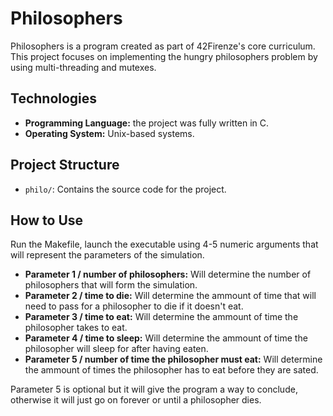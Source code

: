 # Philosophers

Philosophers is a program created as part of 42Firenze's core curriculum. This project focuses on implementing the hungry philosophers problem by using multi-threading and mutexes.

## Technologies

- **Programming Language:** the project was fully written in C.
- **Operating System:** Unix-based systems.

## Project Structure

- `philo/`: Contains the source code for the project.

## How to Use

Run the Makefile, launch the executable using 4-5 numeric arguments that will represent the parameters of the simulation.

- **Parameter 1 / number of philosophers:** Will determine the number of philosophers that will form the simulation.
- **Parameter 2 / time to die:** Will determine the ammount of time that will need to pass for a philosopher to die if it doesn't eat.
- **Parameter 3 / time to eat:** Will determine the ammount of time the philosopher takes to eat.
- **Parameter 4 / time to sleep:** Will determine the ammount of time the philosopher will sleep for after having eaten.
- **Parameter 5 / number of time the philosopher must eat:** Will determine the ammount of times the philosopher has to eat before they are sated.

Parameter 5 is optional but it will give the program a way to conclude, otherwise it will just go on forever or until a philosopher dies.
